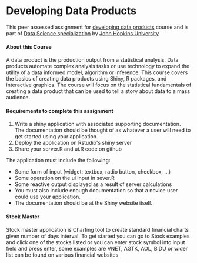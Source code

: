 Developing Data Products
============

This peer assessed assignment for [developing data products](https://www.coursera.org/learn/data-products) course and is part of [Data Science specialization](https://www.coursera.org/specializations/jhu-data-science) by [John Hopkins University](https://www.jhu.edu/)

#### About this Course

A data product is the production output from a statistical analysis. Data products automate complex analysis tasks or use technology to expand the utility of a data informed model, algorithm or inference. This course covers the basics of creating data products using Shiny, R packages, and interactive graphics. The course will focus on the statistical fundamentals of creating a data product that can be used to tell a story about data to a mass audience.

#### Requirements to complete this assignment

1. Write a shiny application with associated supporting documentation. The documentation should be thought of as whatever a user will need to get started using your application.
2. Deploy the application on Rstudio's shiny server
3. Share your server.R and ui.R code on github

The application must include the following:

* Some form of input (widget: textbox, radio button, checkbox, ...)
* Some operation on the ui input in sever.R
* Some reactive output displayed as a result of server calculations
* You must also include enough documentation so that a novice user could use your application.
* The documentation should be at the Shiny website itself.

#### Stock Master

Stock master application is Charting tool to create standard financial charts given number of days interval. To get started you can go to Stock examples and click one of the stocks listed or you can enter stock symbol into input field and press enter, some examples are VNET, AGTK, AOL, BIDU or wider list can be found on various financial websites
